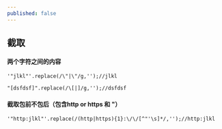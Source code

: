 ```yaml
---
published: false
---
```

## 截取

#### 两个字符之间的内容
```
'"jlkl"'.replace(/\"|\"/g,'');//jlkl

"[dsfdsf]".replace(/\[|]/g,'');//dsfdsf

```

#### 截取包前不包后（包含http or https 和 "）
```
'"http:jlkl"'.replace(/(http|https){1}:\/\/[^"'\s]*/,'');//http:jlkl


```
